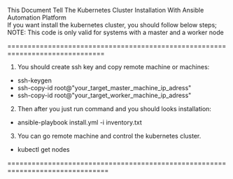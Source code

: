 This Document Tell The Kubernetes Cluster Installation With Ansible Automation Platform                                                                                                              
If you want install the kubernetes cluster, you should follow below steps; 
NOTE: This code is only valid for systems with a master and a worker node

==============================================================================
1) You should create ssh key and copy remote machine or machines:
   
 -   ssh-keygen
 -   ssh-copy-id root@"your_target_master_machine_ip_adress"
 -   ssh-copy-id root@"your_target_worker_machine_ip_adress"
2) Then after you just run command and you should looks installation:
 -  ansible-playbook install.yml -i inventory.txt

3) You can go remote machine and control the kubernetes cluster.
 -  kubectl get nodes

===============================================================================